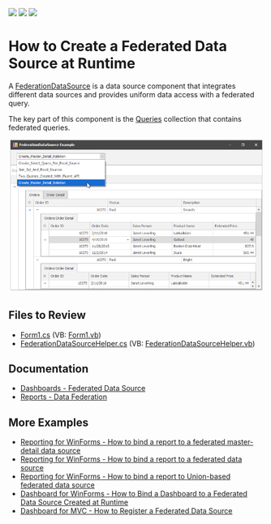 <!-- default badges list -->
![](https://img.shields.io/endpoint?url=https://codecentral.devexpress.com/api/v1/VersionRange/187054494/2023.1)
[![](https://img.shields.io/badge/Open_in_DevExpress_Support_Center-FF7200?style=flat-square&logo=DevExpress&logoColor=white)](https://supportcenter.devexpress.com/ticket/details/T828710)
[![](https://img.shields.io/badge/📖_How_to_use_DevExpress_Examples-e9f6fc?style=flat-square)](https://docs.devexpress.com/GeneralInformation/403183)
<!-- default badges end -->
# How to Create a Federated Data Source at Runtime

A [FederationDataSource](https://docs.devexpress.com/CoreLibraries/DevExpress.DataAccess.DataFederation.FederationDataSource) is a data source component that integrates different data sources and provides uniform data access with a federated query.

The key part of this component is the [Queries](https://docs.devexpress.com/CoreLibraries/DevExpress.DataAccess.DataFederation.FederationDataSourceBase.Queries) collection that contains federated queries.

![](/images/screenshot.png)


## Files to Review

* [Form1.cs](./CS/FederationDataSourceExample/Form1.cs) (VB: [Form1.vb](./VB/FederationDataSourceExample/Form1.vb))
* [FederationDataSourceHelper.cs](./CS/FederationDataSourceExample/FederationDataSourceHelper.cs) (VB: [FederationDataSourceHelper.vb](./VB/FederationDataSourceExample/FederationDataSourceHelper.vb))

## Documentation

* [Dashboards - Federated Data Source](https://docs.devexpress.com/Dashboard/400924)
* [Reports - Data Federation](https://docs.devexpress.com/XtraReports/400917)


## More Examples

* [Reporting for WinForms - How to bind a report to a federated master-detail data source](https://github.com/DevExpress-Examples/Reporting-Bind-Report-To-Federated-Master-Detail-Data-Source)
* [Reporting for WinForms - How to bind a report to a federated data source](https://github.com/DevExpress-Examples/Reporting-Bind-Report-To-Federated-Data-Source)
* [Reporting for WinForms - How to bind a report to Union-based federated data source](https://github.com/DevExpress-Examples/Reporting-Bind-Report-to-Union-Based-Federated-Data-Source)
* [Dashboard for WinForms - How to Bind a Dashboard to a Federated Data Source Created at Runtime](https://github.com/DevExpress-Examples/winforms-dashboard-data-federation)
* [Dashboard for MVC - How to Register a Federated Data Source](https://github.com/DevExpress-Examples/aspnet-mvc-dashboard-data-federation)

